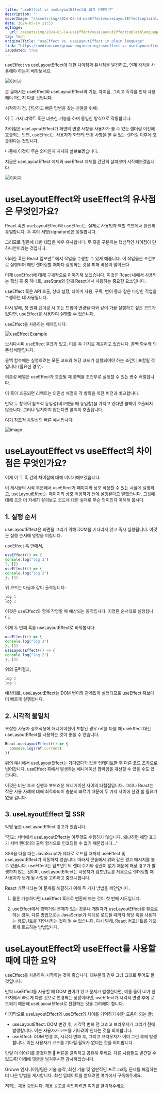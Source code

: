 ```yaml
---
title: "useEffect vs useLayoutEffect를 쉽게 이해하기"
description: ""
coverImage: "/assets/img/2024-05-14-useEffectvsuseLayoutEffectinplainlanguage_0.png"
date: 2024-05-14 11:53
ogImage: 
  url: /assets/img/2024-05-14-useEffectvsuseLayoutEffectinplainlanguage_0.png
tag: Tech
originalTitle: "useEffect vs. useLayoutEffect in plain language"
link: "https://medium.com/groww-engineering/useeffect-vs-uselayouteffect-in-plain-language-33eb1c7c1f87"
isUpdated: true
---
```





useEffect vs useLayoutEffect에 대한 차이점과 유사점을 발견하고, 언제 각각을 사용해야 하는지 배워보세요.

![이미지](/assets/img/2024-05-14-useEffectvsuseLayoutEffectinplainlanguage_0.png)

본 글에서는 useEffect와 useLayoutEffect의 기능, 차이점, 그리고 각각을 언제 사용해야 하는지 다룰 것입니다.

시작하기 전, 간단하고 빠른 답변을 찾는 분들을 위해:



이 두 가지 리액트 훅은 비슷한 기능을 하며 동일한 방식으로 작동합니다.

차이점은 useLayoutEffect가 화면의 변경 사항을 사용자가 볼 수 있는 렌더링 이전에 호출되는 반면, useEffect는 사용자가 화면의 변경 사항을 볼 수 있는 렌더링 이후에 호출된다는 것입니다.

나중에 이것이 무슨 의미인지 자세히 살펴보겠습니다.

지금은 useLayoutEffect 예제와 useEffect 예제를 간단히 살펴보며 시작해보겠습니다.



![이미지](/assets/img/2024-05-14-useEffectvsuseLayoutEffectinplainlanguage_1.png)

# useLayoutEffect와 useEffect의 유사점은 무엇인가요?

React 훅인 useLayoutEffect와 useEffect는 실제로 사용법과 역할 측면에서 완전히 동일합니다. 두 훅의 서명(signature)은 동일합니다.

그러므로 질문에 대한 대답은 매우 유사합니다. 두 훅을 구분하는 핵심적인 차이점이 단 하나뿐이라는 것입니다.



이러한 훅은 React 컴포넌트에서 작업을 수행할 수 있게 해줍니다. 이 작업들은 조건부로 실행되어 매번 렌더링할 때마다 실행하는 것을 피해 비용이 많이든다.

이제 useEffect에 대해 구체적으로 이야기해 보겠습니다. 이것은 React 내에서 사용되는 핵심 훅 중 하나로, useState와 함께 React에서 사용하는 중요한 요소입니다.

useEffect 훅은 API 호출, 상태 설정, 타이머 사용, 구독, 변이 등과 같은 다양한 작업을 수행하는 데 사용됩니다.

다시 말해, 첫 번째 렌더링 시 또는 프롭이 변경될 때와 같이 가끔 실행하고 싶은 코드가 있다면, useEffect를 사용하여 실행할 수 있습니다.



useEffect를 사용하는 예제입니다:

![useEffect Example](/assets/img/2024-05-14-useEffectvsuseLayoutEffectinplainlanguage_2.png)

보시다시피 useEffect 후크가 있고, 이를 두 가지로 제공하고 있습니다. 콜백 함수와 의존성 배열입니다.

콜백 함수에는 실행하려는 모든 코드와 해당 코드가 실행되어야 하는 조건이 포함될 것입니다 (필요한 경우).



의존성 배열은 useEffect가 호출될 때 콜백을 조건부로 실행할 수 있는 변수 배열입니다.

이 훅이 호출되면 리액트는 의존성 배열의 각 항목을 이전 버전과 비교합니다.

만약 두 항목이 참조적 동일성(비교했을 때 동일함)을 가지고 있다면 콜백이 호출되지 않습니다. 그러나 일치하지 않는다면 콜백이 호출됩니다.

여기 참조적 동일성의 빠른 예시입니다:



![image](/assets/img/2024-05-14-useEffectvsuseLayoutEffectinplainlanguage_3.png)

# useLayoutEffect vs useEffect의 차이점은 무엇인가요?

이제 이 두 훅 간의 차이점에 대해 이야기해보겠습니다.

이 게시물의 시작 부분에서 useEffect가 페이지와 상호 작용할 수 있는 시점에 실행되고, useLayoutEffect는 페이지와 상호 작용하기 전에 실행된다고 말했습니다. 그것에 대해 조금 더 자세히 살펴보고 코드에 대한 실제로 무슨 의미인지 이해해 봅시다.



## 1. 실행 순서

useLayoutEffect은 화면을 그리기 위해 DOM을 기다리지 않고 즉시 실행됩니다. 이것은 실행 순서에 영향을 미칩니다.

useEffect 훅 안에서,

```js
useEffect(() => {
console.log("log 1")
}, [])
useEffect(() => {
console.log("log 2")
}, [])
```



위 코드는 다음과 같이 출력됩니다:

```js
log 1
log 2
```

이것은 useEffect와 함께 작업할 때 예상되는 동작입니다. 지정된 순서대로 실행됩니다.

이제 두 번째 훅을 useLayoutEffect로 바꿔봅시다:



```js
useEffect(() => {
console.log("log 1")
}, [])
useLayoutEffect(() => {
console.log("log 2")
}, [])
```

위의 출력결과,

```js
log 2
log 1
```

예상대로, useLayoutEffect는 DOM 변이와 관계없이 실행되므로 useEffect 훅보다 더 빠르게 실행됩니다.



## 2. 시각적 불일치

복잡한 사용자 상호작용에 애니메이션이 포함된 경우 ref를 다룰 때 useEffect 대신 useLayoutEffect를 사용하는 것이 좋을 수 있습니다.

```js
React.useLayoutEffect(() => {
  console.log(ref.current)
})
```

위의 예시에서 useLayoutEffect는 기다렸다가 값을 업데이트한 후 다른 코드 조각으로 넘어갑니다. useEffect 훅에서 발생하는 애니메이션 깜빡임을 개선할 수 있을 수도 있습니다.



이것은 비싼 후크 실행과 부드러운 애니메이션 사이의 타협점입니다. 그러나 React는 작은 사용 사례에 대해 최적화되어 충분히 빠르기 때문에 두 가지 사이에 신경 쓸 필요가 없을 겁니다.

## 3. useLayoutEffect 및 SSR

악명 높은 useLayoutEffect 경고가 있습니다.

“경고: 서버에서 useLayoutEffect는 아무것도 수행하지 않습니다. 왜냐하면 해당 효과가 서버 렌더러의 출력 형식으로 인코딩될 수 없기 때문입니다…"



SSR을 다룰 때는 JavaScript가 제대로 로드될 때까지 useEffect 및 useLayoutEffect가 작동하지 않습니다. 따라서 콘솔에서 위와 같은 경고 메시지를 볼 수 있습니다. useEffect는 컴포넌트의 렌더 주기와 상관이 없기 때문에 해당 경고가 발생하지 않는 것이며, useLayoutEffect는 사용자가 컴포넌트를 처음으로 렌더링할 때 사용자가 보게 될 사항을 고려하고 중요시합니다.

React 커뮤니티는 이 문제를 해결하기 위해 두 가지 방법을 제안합니다.

1. 물론 가능하다면 useEffect 훅으로 변환해 보는 것이 첫 번째 시도입니다.

2. useEffect에서 깜빡거림 문제가 있는 경우나 개발자가 useLayoutEffect를 필요로 하는 경우, 다른 방법으로는 JavaScript가 제대로 로드될 때까지 해당 훅을 사용하는 컴포넌트를 지연시키는 것이 될 수 있습니다. 다시 말해, React 컴포넌트를 게으르게 로드하는 방법입니다.



# useLayoutEffect와 useEffect를 사용할 때에 대한 요약

useEffect를 사용하여 시작하는 것이 좋습니다. 대부분의 경우 그냥 그대로 두어도 될 것입니다.

만약 useEffect를 사용할 때 DOM 변이가 있고 문제가 발생한다면, 예를 들어 UI가 한 가지에서 빠르게 다른 것으로 변경되는 상황이라면, useEffect가 시각적 변경 후에 로드되기 때문에 useLayoutEffect로 전환하는 것을 고려해야 합니다.

마지막으로 useLayoutEffect와 useEffect의 차이를 기억하기 위한 도움이 되는 글:



- useLayoutEffect: DOM 변경 후, 시각적 변화 전 그리고 브라우저가 그리기 전에 발생합니다. 이는 사용자가 코드를 기다려야 한다는 것을 의미합니다.
- useEffect: DOM 변경 후, 시각적 변화 후, 그리고 브라우저가 이미 그린 후에 발생합니다. 이는 사용자가 코드를 기다릴 필요가 없다는 것을 의미합니다.

만일 이 이야기를 즐겼다면 👏 버튼을 클릭하고 공유해 주세요. 다른 사람들도 발견할 수 있도록! 아래에 댓글을 남겨주시면 감사하겠습니다.

Groww 엔지니어링팀은 기술 습작, 최신 기술 및 일반적인 프로그래밍 문제를 해결하는 더 나은 방법을 게시합니다. 최신 업데이트를 받으려면 여기에서 구독해주세요.

저희는 채용 중입니다. 채용 공고를 확인하려면 여기를 클릭해주세요.